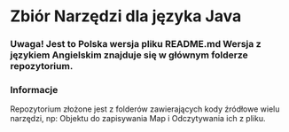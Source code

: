 # Zbiór Narzędzi dla języka Java

### Uwaga! Jest to Polska wersja pliku README.md Wersja z językiem Angielskim znajduje się w głównym folderze repozytorium.

### Informacje

Repozytorium złożone jest z folderów zawierających kody źródłowe wielu narzędzi, np: Objektu do zapisywania Map i Odczytywania ich z pliku.
